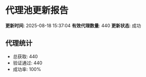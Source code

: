 # 代理池更新报告

**更新时间**: 2025-08-18 15:37:04
**有效代理数量**: 440
**更新状态**:  成功

## 代理统计
- 总获取: 440
- 验证通过: 440
- 成功率: 100%
